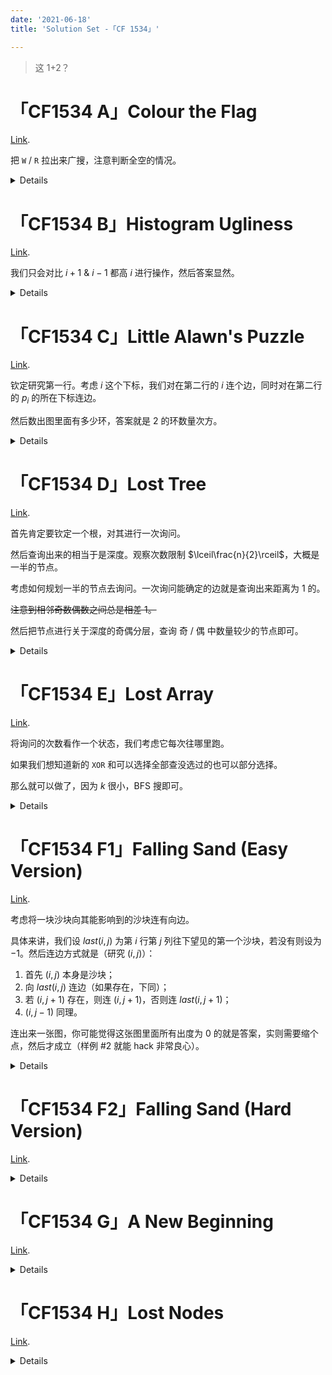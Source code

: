 ```yaml
---
date: '2021-06-18'
title: 'Solution Set -「CF 1534」'

---
```


> 这 1+2？

# 「CF1534 A」Colour the Flag

[Link](https://codeforces.com/contest/1534/problem/A).

把 `W` / `R` 拉出来广搜，注意判断全空的情况。

<details>

```cpp
#include <bits/stdc++.h>
using ll = long long;
#define all(x) (x).begin(), (x).end()
int main() {
	std::ios_base::sync_with_stdio(false);
	std::cin.tie(nullptr);
	std::cout.tie(nullptr);
	int T, n, m;
	std::vector<std::vector<int>> DIR({{1, 0}, {0, 1}, {-1, 0}, {0, -1}});
	for (std::cin >> T; T; --T) {
		std::cin >> n >> m;
		std::vector<std::vector<char>> a(n, std::vector<char>(m));
		std::vector<std::vector<bool>> vis(n, std::vector<bool>(m));
		std::queue<std::pair<int, int>> que;
		for (int i = 0; i < n; ++i) {
			for (int j = 0; j < m; ++j) {
				std::cin >> a[i][j];
				if (a[i][j] != '.') {
					que.emplace(i, j);
					vis[i][j] = true;
				}
			}
		}
		if (que.empty()) {
			a[0][0] = 'R';
			que.emplace(0, 0);
			vis[0][0] = true;
		}
		auto check = [&] (std::pair<int, int> x) {
			return x.first < 0 || x.first >= n || x.second < 0 || x.second >= m;
		};
		bool flag = 0;
		while (!que.empty()) {
			auto x = que.front();
			que.pop();
			for (auto d : DIR) {
				auto y = std::make_pair(x.first + d[0], x.second + d[1]);
				if (check(y)) continue;
				if (a[x.first][x.second] == a[y.first][y.second]) {
					flag = true;
					break;
				}
				if (vis[y.first][y.second]) continue;
				vis[y.first][y.second] = true;
				if (a[y.first][y.second] == '.') {
					if (a[x.first][x.second] == 'R') a[y.first][y.second] = 'W';
					else a[y.first][y.second] = 'R';
				}
				que.emplace(y);
			}
			if (flag) break;
		}
		if (flag) std::cout << "No\n";
		else {
			std::cout << "Yes\n";
			for (auto x : a) {
				for (auto y : x) std::cout << y;
				std::cout << "\n";
			}
		}
	}
	return 0;
}
```

</details>

# 「CF1534 B」Histogram Ugliness

[Link](https://codeforces.com/contest/1534/problem/B).

我们只会对比 $i+1$ & $i-1$ 都高 $i$ 进行操作，然后答案显然。 

<details>

```cpp
#include <bits/stdc++.h>
using ll = long long;
#define all(x) (x).begin(), (x).end()
int main() {
	std::ios_base::sync_with_stdio(false);
	std::cin.tie(nullptr);
	std::cout.tie(nullptr);
	int T, n;
	for (std::cin >> T; T; --T) {
		std::cin >> n;
		std::vector<int> a(n);
		for (int &x : a) std::cin >> x;
		a.emplace(a.begin(), 0);
		a.emplace_back(0);
		ll ans = 0;
		for (int i = 1; i <= n + 1; ++i) ans += std::abs(a[i] - a[i - 1]);
		for (int i = 1; i <= n; ++i) {
			if (a[i] > std::max(a[i - 1], a[i + 1])) {
				ans -= a[i] - std::max(a[i - 1], a[i + 1]);
				a[i] = std::max(a[i - 1], a[i + 1]);
			}
		}
		std::cout << ans << "\n";
	}
	return 0;
}
```

</details>

# 「CF1534 C」Little Alawn's Puzzle

[Link](https://codeforces.com/contest/1534/problem/C).

钦定研究第一行。考虑 $i$ 这个下标，我们对在第二行的 $i$ 连个边，同时对在第二行的 $p_{i}$ 的所在下标连边。

然后数出图里面有多少环，答案就是 $2$ 的环数量次方。

<details>

```cpp
#include <bits/stdc++.h>
using ll = long long;
#define all(x) (x).begin(), (x).end()
int main() {
	std::ios_base::sync_with_stdio(false);
	std::cin.tie(nullptr);
	std::cout.tie(nullptr);
	int T, n;
	for (std::cin >> T; T; --T) {
		std::cin >> n;
		std::vector<std::vector<int>> a(2, std::vector<int>(n)), idx(2, std::vector<int>(n));
		int cur = 0;
		for (int &x : a[0]) {
			std::cin >> x;
			--x;
			idx[0][x] = cur++;
		}
		for (int &x : a[1]) {
			std::cin >> x;
			--x;
			idx[1][x] = cur++;
		}
		bool flag = false;
		for (int i = 0; i < n; ++i) {
			if (a[0][i] == a[1][i]) {
				flag = true;
				break;
			}
		}
		if (flag) {
			std::cout << "0\n";
			continue;
		}
		std::vector<int> fa(n * 2);
		std::iota(all(fa), 0);
		auto find = [&] (int x) {
			while (fa[x] != x) {
				x = fa[x] = fa[fa[x]];
			}
			return x;
		};
		auto merge = [&] (int x, int y) {
			x = find(x);
			y = find(y);
			fa[x] = y;
		};
		for (int i = 0; i < n; ++i) {
			merge(i, i + n);
			merge(idx[0][a[0][i]], idx[1][a[0][i]]);
		}
		int num = 0;
		for (int i = 0; i < n * 2; ++i) {
			if (fa[i] == i) ++num;
		}
		constexpr int P = 1e9 + 7;
		auto power = [&] (int x, int y) {
			int res = 1;
			for (; y; y >>= 1, x = ll(x) * x % P)
				if (y & 1) res = ll(res) * x % P;
			return (res + P) % P;
		};
		std::cout << power(2, num) << "\n";
	}
	return 0;
}
```

</details>

# 「CF1534 D」Lost Tree

[Link](https://codeforces.com/contest/1534/problem/D).

首先肯定要钦定一个根，对其进行一次询问。

然后查询出来的相当于是深度。观察次数限制 $\lceil\frac{n}{2}\rceil$，大概是一半的节点。

考虑如何规划一半的节点去询问。一次询问能确定的边就是查询出来距离为 $1$ 的。

~~注意到相邻奇数偶数之间总是相差 $1$。~~

然后把节点进行关于深度的奇偶分层，查询 奇 / 偶 中数量较少的节点即可。

<details>

```cpp
#include <bits/stdc++.h>
using ll = long long;
#define all(x) (x).begin(), (x).end()
int main() {
//	std::ios_base::sync_with_stdio(false);
//	std::cin.tie(nullptr);
//	std::cout.tie(nullptr);
	int n;
	std::cin >> n;
	auto ask = [&] (int x) {
		std::cout << "? " << x + 1 << "\n";
		std::vector<int> res(n);
		for (int &x : res) std::cin >> x;
		return res;
	};
	std::vector<int> d = ask(0);
	std::vector<std::pair<int, int>> ans;
	std::vector<std::vector<int>> cat(2);
	for (int i = 0; i < n; ++i) {
		if (d[i] == 1) ans.emplace_back(std::make_pair(0, i));
	}
	for (int i = 1; i < n; ++i) {
		if (d[i] & 1) cat[1].emplace_back(i);
		else cat[0].emplace_back(i);
	}
	std::vector<int> point;
	if (cat[0].size() > cat[1].size()) point = cat[1];
	else point = cat[0];
	for (int x : point) {
		d = ask(x);
		for (int i = 0; i < n; ++i) {
			if (d[i] == 1) ans.emplace_back(std::make_pair(x, i));
		}
	}
	for (auto &x : ans) {
		if (x.first > x.second) std::swap(x.first, x.second);
	}
	std::sort(all(ans));
	ans.erase(std::unique(all(ans)), ans.end());
	std::cout << "!\n";
	for (auto x : ans) std::cout << x.first + 1 << " " << x.second + 1 << "\n";
	return 0;
}
```

</details>

# 「CF1534 E」Lost Array

[Link](https://codeforces.com/contest/1534/problem/E).

将询问的次数看作一个状态，我们考虑它每次往哪里跑。

如果我们想知道新的 $\texttt{XOR}$ 和可以选择全部查没选过的也可以部分选择。

那么就可以做了，因为 $k$ 很小，BFS 搜即可。

<details>

```cpp
#include <bits/stdc++.h>
using ll = long long;
#define all(x) (x).begin(), (x).end()
int main() {
//	std::ios_base::sync_with_stdio(false);
//	std::cin.tie(nullptr);
//	std::cout.tie(nullptr);
	constexpr int INF = std::numeric_limits<int>::max() / 2;
	int n, k;
	std::cin >> n >> k;
	auto ask = [&] (std::vector<int> v) {
		std::cout << "?";
		for (int x : v) std::cout << " " << x + 1;
		std::cout << "\n";
		int res;
		std::cin >> res;
		return res;
	};
	auto link = [&] (std::vector<int> a, std::vector<int> b) {
		std::vector<int> v;
		for (int x : a) v.emplace_back(x);
		for (int x : b) v.emplace_back(x);
		return v;
	};
	std::vector<int> pre(n + 1, 0), dis(n + 1, INF);
	std::queue<int> que;
	pre[0] = -1;
	dis[0] = 0;
	que.emplace(0);
	while (!que.empty()) {
		int x = que.front();
		que.pop();
		for (int i = 1; i <= k; ++i) {
			if (i <= n - x && k - i <= x) {
				int y = x + i * 2 - k;
				if (dis[y] == INF) {
					dis[y] = dis[x] + 1;
					pre[y] = x;
					que.emplace(y);
				}
			}
		}
	}
	if (dis[n] == INF) {
		std::cout << "-1\n";
		return 0;
	}
	std::vector<int> t, f(n), p;
	for (int i = n; ~i; i = pre[i]) p.emplace_back(i);
	std::reverse(all(p));
	int ans = 0;
	std::iota(all(f), 0);
	for (size_t i = 0; i < p.size() - 1; ++i) {
		int x = (p[i + 1] - p[i] + k) / 2, y = k - x;
		std::vector<int> mt, mf;
		for (int j = 0; j < x; ++j) {
			mt.emplace_back(f.back());
			f.pop_back();
		}
		for (int j = 0; j < y; ++j) {
			mf.emplace_back(t.back());
			t.pop_back();
		}
		ans ^= ask(link(mt, mf));
		t.insert(t.end(), all(mt));
		f.insert(f.end(), all(mf));
	}
	std::cout << "! " << ans << "\n";
	return 0;
}
```

</details>

# 「CF1534 F1」Falling Sand (Easy Version)

[Link](https://codeforces.com/contest/1534/problem/F1).

考虑将一块沙块向其能影响到的沙块连有向边。

具体来讲，我们设 $\textit{last}(i,j)$ 为第 $i$ 行第 $j$ 列往下望见的第一个沙块，若没有则设为 $-1$。然后连边方式就是（研究 $(i,j)$）：

1. 首先 $(i,j)$ 本身是沙块；
2. 向 $\textit{last}(i,j)$ 连边（如果存在，下同）；
3. 若 $(i,j+1)$ 存在，则连 $(i,j+1)$，否则连 $\textit{last}(i,j+1)$；
4. $(i,j-1)$ 同理。

连出来一张图，你可能觉得这张图里面所有出度为 $0$ 的就是答案，实则需要缩个点，然后才成立（样例 #2 就能 hack 非常良心）。

<details>

```cpp
#include <bits/stdc++.h>
using ll = long long;
#define all(x) (x).begin(), (x).end()
int main() {
	std::ios_base::sync_with_stdio(false);
	std::cin.tie(nullptr);
	std::cout.tie(nullptr);
	int n, m, cnt = 0;
	std::cin >> n >> m;
	std::vector<std::vector<char>> a(n, std::vector<char>(m));
	std::vector<std::vector<int>> last(n, std::vector<int>(m)), id = last;
	for (int i = 0; i < n; ++i) {
		for (int j = 0; j < m; ++j) {
			std::cin >> a[i][j];
			if (a[i][j] == '#') id[i][j] = cnt++;
		}
	}
	for (int j = 0; j < m; ++j) {
		int pos = -1;
		for (int i = n - 1; ~i; --i) {
			last[i][j] = pos;
			if (a[i][j] == '#') pos = i;
		}
	}
	int col = 0, tot = 0;
	std::vector<std::pair<int, int>> edgeSet;
	std::vector<std::vector<int>> e(cnt);
	std::vector<int> color(cnt), order(cnt), low(cnt);
	std::vector<bool> inStk(cnt);
	std::stack<int> stk;
	auto add = [&] (int x, int y) {
		e[x].emplace_back(y);
		edgeSet.emplace_back(std::make_pair(x, y));
	};
	for (int i = 0; i < n; ++i) {
		for (int j = 0; j < m; ++j) {
			if (a[i][j] == '#') {
				if (j < m - 1) {
					if (a[i][j + 1] == '#') add(id[i][j], id[i][j + 1]);
					else if (~last[i][j + 1]) add(id[i][j], id[last[i][j + 1]][j + 1]);
				}
				if (j > 0) {
					if (a[i][j - 1] == '#') add(id[i][j], id[i][j - 1]);
					if (~last[i][j - 1]) add(id[i][j], id[last[i][j - 1]][j - 1]);
				}
				if(~last[i][j]) add(id[i][j], id[last[i][j]][j]);
				if (i > 0) {
					if (a[i - 1][j] == '#') add(id[i][j], id[i - 1][j]);
				}
			}
		}
	}
	std::function<void(int)> compress = [&] (int x) {
		order[x] = low[x] = tot++;
		inStk[x] = true;
		stk.emplace(x);
		for (int y : e[x]) {
			if (!order[y]) {
				compress(y);
				low[x] = std::min(low[x], low[y]);
			}
			else if (inStk[y]) low[x] = std::min(low[x], order[y]);
		}
		if (order[x] == low[x]) {
			int y = 0;
			++col;
			while (x != y) {
				y = stk.top();
				stk.pop();
				color[y] = col;
				inStk[y] = false;
			}
		}
	};
	for (int i = 0; i < cnt; ++i) {
		if (!order[i]) compress(i);
	}
	std::vector<int> deg(col);
	for (std::pair<int, int> edge : edgeSet) {
		if (color[edge.first] != color[edge.second]) ++deg[color[edge.second]];
	}
	std::cout << std::count(all(deg), 0) << "\n";
	return 0;
}
```

</details>

# 「CF1534 F2」Falling Sand (Hard Version)

[Link](https://codeforces.com/contest/1534/problem/F2).

<details>

```cpp

```

</details>

# 「CF1534 G」A New Beginning

[Link](https://codeforces.com/contest/1534/problem/G).

<details>

```cpp

```

</details>

# 「CF1534 H」Lost Nodes

[Link](https://codeforces.com/contest/1534/problem/H).

<details>

```cpp

```

</details>